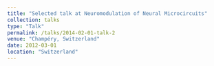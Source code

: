 ```yaml
---
title: "Selected talk at Neuromodulation of Neural Microcircuits"
collection: talks
type: "Talk"
permalink: /talks/2014-02-01-talk-2
venue: "Champéry, Switzerland"
date: 2012-03-01
location: "Switzerland"
---
```

